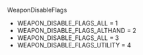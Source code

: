 WeaponDisableFlags
* WEAPON_DISABLE_FLAGS_ALL = 1
* WEAPON_DISABLE_FLAGS_ALTHAND = 2
* WEAPON_DISABLE_FLAGS_ALL = 3
* WEAPON_DISABLE_FLAGS_UTILITY = 4